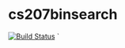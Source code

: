 # cs207binsearch
[![Build Status](https://travis-ci.org/JudyZhou1544/cs207binsearch.svg?branch=master)](https://travis-ci.org/JudyZhou1544/cs207binsearch)
`
